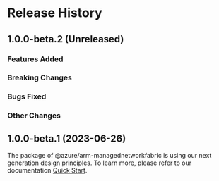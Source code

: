 # Release History

## 1.0.0-beta.2 (Unreleased)

### Features Added

### Breaking Changes

### Bugs Fixed

### Other Changes

## 1.0.0-beta.1 (2023-06-26)

The package of @azure/arm-managednetworkfabric is using our next generation design principles. To learn more, please refer to our documentation [Quick Start](https://aka.ms/js-track2-quickstart).
